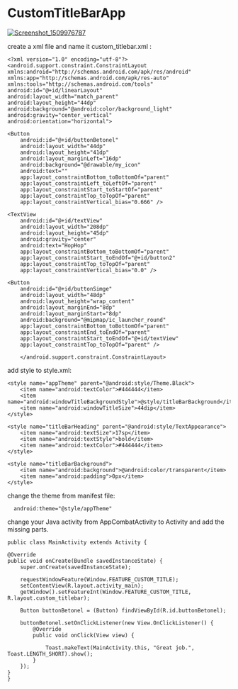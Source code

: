 # CustomTitleBarApp

<a href="https://ibb.co/bQTqhb"><img src="https://image.ibb.co/hDgAhb/Screenshot_1509976787.png" alt="Screenshot_1509976787" border="0"></a>



create a xml file and name it custom_titlebar.xml :


    <?xml version="1.0" encoding="utf-8"?>
    <android.support.constraint.ConstraintLayout xmlns:android="http://schemas.android.com/apk/res/android"
    xmlns:app="http://schemas.android.com/apk/res-auto"
    xmlns:tools="http://schemas.android.com/tools"
    android:id="@+id/linearLayout"
    android:layout_width="match_parent"
    android:layout_height="44dp"
    android:background="@android:color/background_light"
    android:gravity="center_vertical"
    android:orientation="horizontal">
    
    <Button
        android:id="@+id/buttonBetonel"
        android:layout_width="44dp"
        android:layout_height="41dp"
        android:layout_marginLeft="16dp"
        android:background="@drawable/my_icon"
        android:text=""
        app:layout_constraintBottom_toBottomOf="parent"
        app:layout_constraintLeft_toLeftOf="parent"
        app:layout_constraintStart_toStartOf="parent"
        app:layout_constraintTop_toTopOf="parent"
        app:layout_constraintVertical_bias="0.666" />
        
    <TextView
        android:id="@+id/textView"
        android:layout_width="208dp"
        android:layout_height="45dp"
        android:gravity="center"
        android:text="HopHop"
        app:layout_constraintBottom_toBottomOf="parent"
        app:layout_constraintStart_toEndOf="@+id/button2"
        app:layout_constraintTop_toTopOf="parent"
        app:layout_constraintVertical_bias="0.0" />
        
    <Button
        android:id="@+id/buttonSimge"
        android:layout_width="48dp"
        android:layout_height="wrap_content"
        android:layout_marginEnd="8dp"
        android:layout_marginStart="8dp"
        android:background="@mipmap/ic_launcher_round"
        app:layout_constraintBottom_toBottomOf="parent"
        app:layout_constraintEnd_toEndOf="parent"
        app:layout_constraintStart_toEndOf="@+id/textView"
        app:layout_constraintTop_toTopOf="parent" />
        
        </android.support.constraint.ConstraintLayout>
        
        
        
        
        
add style to style.xml:





    <style name="appTheme" parent="@android:style/Theme.Black">
        <item name="android:textColor">#444444</item>
        <item name="android:windowTitleBackgroundStyle">@style/titleBarBackground</item>
        <item name="android:windowTitleSize">44dip</item>
    </style>

    <style name="titleBarHeading" parent="@android:style/TextAppearance">
        <item name="android:textSize">17sp</item>
        <item name="android:textStyle">bold</item>
        <item name="android:textColor">#444444</item>
    </style>

    <style name="titleBarBackground">
        <item name="android:background">@android:color/transparent</item>
        <item name="android:padding">0px</item>
    </style>
    
    
    
    
    
    
change the theme from manifest file:

      android:theme="@style/appTheme"
      
      
      
      
      
      
change your Java activity from AppCombatActivity to Activity and add the missing parts.

    public class MainActivity extends Activity {

    @Override
    public void onCreate(Bundle savedInstanceState) {
        super.onCreate(savedInstanceState);

        requestWindowFeature(Window.FEATURE_CUSTOM_TITLE);
        setContentView(R.layout.activity_main);
        getWindow().setFeatureInt(Window.FEATURE_CUSTOM_TITLE, R.layout.custom_titlebar);

        Button buttonBetonel = (Button) findViewById(R.id.buttonBetonel);

        buttonBetonel.setOnClickListener(new View.OnClickListener() {
            @Override
            public void onClick(View view) {

                Toast.makeText(MainActivity.this, "Great job.", Toast.LENGTH_SHORT).show();
            }
        });
    }
    }
    
    
